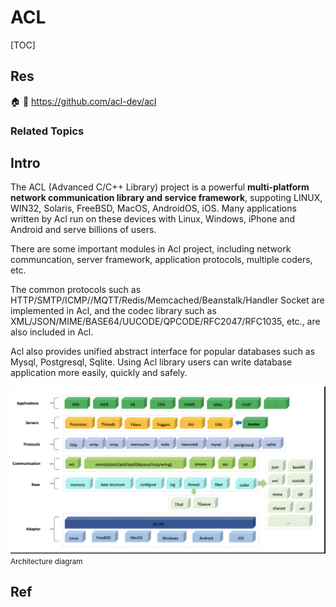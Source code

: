 # ACL

[TOC]



## Res
🏠
🚧 https://github.com/acl-dev/acl


### Related Topics



## Intro
The ACL (Advanced C/C++ Library) project is a powerful **multi-platform network communication library and service framework**, suppoting LINUX, WIN32, Solaris, FreeBSD, MacOS, AndroidOS, iOS. Many applications written by Acl run on these devices with Linux, Windows, iPhone and Android and serve billions of users. 

There are some important modules in Acl project, including network communcation, server framework, application protocols, multiple coders, etc. 

The common protocols such as HTTP/SMTP/ICMP//MQTT/Redis/Memcached/Beanstalk/Handler Socket are implemented in Acl, and the codec library such as XML/JSON/MIME/BASE64/UUCODE/QPCODE/RFC2047/RFC1035, etc., are also included in Acl.

 Acl also provides unified abstract interface for popular databases such as Mysql, Postgresql, Sqlite. Using Acl library users can write database application more easily, quickly and safely.

![Screenshot 2023-01-10 at 10.10.47 PM](../../../../../../../Assets/Pics/Screenshot%202023-01-10%20at%2010.10.47%20PM.png)
<small>Architecture diagram</small>



## Ref
